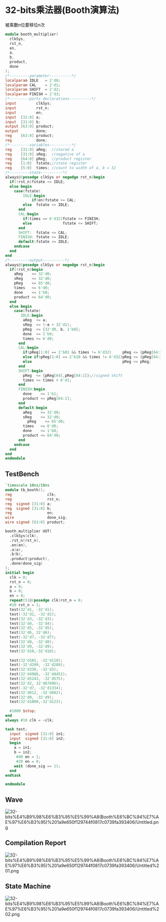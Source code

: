 # 32-bits乘法器(Booth演算法)

被乘數n位要移位n次

```verilog
module booth_multiplier(
  clkSys, 
  rst_n, 
  en, 
  a, 
  b, 
  product, 
  done
);
/*---------parameter----------*/
localparam IDLE   = 2'd0;
localparam CAL    = 2'd1;
localparam SHIFT  = 2'd2;
localparam FINISH = 2'd3;
/*---------ports declarations----------*/
input         clkSys; 
input         rst_n; 
input         en; 
input  [31:0] a; 
input  [31:0] b;
output [63:0] product; 
output        done;
reg    [63:0] product; 
reg           done;
/*---------variables----------*/
reg    [31:0] aReg;  //stored a
reg    [31:0] sReg;  //negative of a
reg    [64:0] pReg;  //product register
reg    [1:0]  fstate;//state register
reg    [5:0]  times; //count to width of a, b = 32
/*---------state----------*/
always@(posedge clkSys or negedge rst_n)begin
  if(!rst_n)fstate <= IDLE;
  else begin
    case(fstate)
	    IDLE:begin
		    if(en)fstate <= CAL;
        else  fstate <= IDLE;
      end
      CAL:begin
        if(times == 6'd32)fstate <= FINISH;
        else              fstate <= SHIFT;
      end
      SHIFT:  fstate <= CAL;
      FINISH: fstate <= IDLE;
      default:fstate <= IDLE;
    endcase
  end
end
/*---------output----------*/
always@(posedge clkSys or negedge rst_n)begin
  if(!rst_n)begin
    aReg    <= 32'd0;
    sReg    <= 32'd0;
    pReg    <= 65'd0;
    times   <= 6'd0;
    done    <= 1'b0;
    product <= 64'd0;
  end
  else begin
    case(fstate)
	   IDLE:begin
        aReg  <= a;
        sReg  <= (~a + 32'd1);
        pReg  <= {32'd0, b, 1'b0};
        done  <= 1'b0;
        times <= 6'd0;
      end
      CAL:begin
        if(pReg[1:0] == 2'b01 && times != 6'd32)     pReg <= {pReg[64:33]+aReg ,pReg[32:0]};//20 bit of MSB add aReg
        else if(pReg[1:0] == 2'b10 && times != 6'd32)pReg <= {pReg[64:33]+sReg ,pReg[32:0]};//20 bit of MSB minus aReg
        else                                         pReg <= pReg;
      end
      SHIFT:begin
        pReg  <= {pReg[64],pReg[64:1]};//signed shift
        times <= times + 6'd1;
      end
      FINISH:begin
        done    <= 1'b1;
        product <= pReg[64:1];
      end
      default:begin
        aReg    <= 32'd0;
        sReg    <= 32'd0;
	      pReg    <= 65'd0;
        times   <= 6'd0;
        done    <= 1'b0;
        product <= 64'd0;
      end
    endcase
  end
end
endmodule
```

## TestBench

```verilog
`timescale 10ns/10ns
module tb_booth();
reg                clk;
reg                rst_n;
reg  signed [31:0] a; 
reg  signed [31:0] b;
reg                en;
wire               done_sig;
wire signed [63:0] product;

booth_multiplier UUT(
  .clkSys(clk), 
  .rst_n(rst_n), 
  .en(en), 
  .a(a), 
  .b(b), 
  .product(product), 
  .done(done_sig)
);
initial begin
  clk = 0;
  rst_n = 0;
  a = 0;
  b = 0;
  en = 0;
  repeat(5)@(posedge clk)rst_n = 0;
  #10 rst_n = 1;
  test(32'd1, -32'd1);
  test(-32'd2, -32'd2);
  test(32'd3, -32'd3);
  test(32'd4, -32'd4);
  test(32'd5, -32'd5);
  test(32'd6, 32'd6);
  test(-32'd7, -32'd7);
  test(32'd8, -32'd8);
  test(32'd9, -32'd9);
  test(32'd10,-32'd10);
  
  test(32'd101, -32'd110);
  test(-32'd299, -32'd289);
  test(32'd330, -32'd3);
  test(32'd4986, -32'd4452);
  test(32'd5243, -32'd575);
  test(32'd2, 32'd67896);
  test(-32'd7, -32'd1334);
  test(32'd812, -32'd802);
  test(32'd0, -32'd9);
  test(32'd1000,-32'd123);
  
  #1000 $stop;
end
always #10 clk = ~clk;

task test;
  input  signed [31:0] in1;
  input  signed [31:0] in2;
  begin
    a = in1;
    b = in2;
	 #40 en = 1;
	 #20 en = 0;
    wait (done_sig == 1);
  end
endtask

endmodule
```

## Wave

![32-bits%E4%B9%98%E6%B3%95%E5%99%A8(Booth%E6%BC%94%E7%AE%97%E6%B3%95)%201a9e650f129744f0817c0739fa393406/Untitled.png](32-bits%E4%B9%98%E6%B3%95%E5%99%A8(Booth%E6%BC%94%E7%AE%97%E6%B3%95)%201a9e650f129744f0817c0739fa393406/Untitled.png)

## Compilation Report

![32-bits%E4%B9%98%E6%B3%95%E5%99%A8(Booth%E6%BC%94%E7%AE%97%E6%B3%95)%201a9e650f129744f0817c0739fa393406/Untitled%201.png](32-bits%E4%B9%98%E6%B3%95%E5%99%A8(Booth%E6%BC%94%E7%AE%97%E6%B3%95)%201a9e650f129744f0817c0739fa393406/Untitled%201.png)

## State Machine

![32-bits%E4%B9%98%E6%B3%95%E5%99%A8(Booth%E6%BC%94%E7%AE%97%E6%B3%95)%201a9e650f129744f0817c0739fa393406/Untitled%202.png](32-bits%E4%B9%98%E6%B3%95%E5%99%A8(Booth%E6%BC%94%E7%AE%97%E6%B3%95)%201a9e650f129744f0817c0739fa393406/Untitled%202.png)